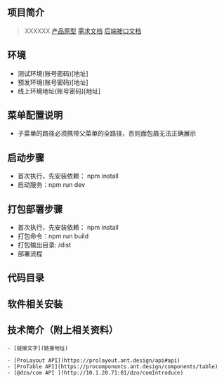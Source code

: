 ## 项目简介
>XXXXXX
[产品原型](链接地址)
[需求文档](链接地址)
[后端接口文档](链接地址)

## 环境
- 测试环境(账号密码)[地址]
- 预发环境(账号密码)[地址]
- 线上环境地址(账号密码)[地址]

## 菜单配置说明
- 子菜单的路径必须携带父菜单的全路径，否则面包屑无法正确展示

## 启动步骤
- 首次执行，先安装依赖： npm install
- 启动服务：npm run dev

## 打包部署步骤
- 首次执行，先安装依赖： npm install
- 打包命令：npm run build
- 打包输出目录: /dist
- 部署流程

## 代码目录

## 软件相关安装

## 技术简介（附上相关资料）
    - [链接文字](链接地址) 
    
    - [ProLayout API](https://prolayout.ant.design/api#api)
    - [ProTable API](https://procomponents.ant.design/components/table) 
    - [@dzo/com API ](http://10.1.20.71:81/dzo/comIntroduce)
